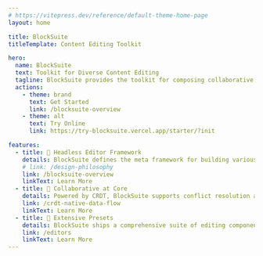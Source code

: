 ```yaml
---
# https://vitepress.dev/reference/default-theme-home-page
layout: home

title: BlockSuite
titleTemplate: Content Editing Toolkit

hero:
  name: BlockSuite
  text: Toolkit for Diverse Content Editing
  tagline: BlockSuite provides the toolkit for composing collaborative editing applications.
  actions:
    - theme: brand
      text: Get Started
      link: /blocksuite-overview
    - theme: alt
      text: Try Online
      link: https://try-blocksuite.vercel.app/starter/?init

features:
  - title: 🧩 Headless Editor Framework
    details: BlockSuite defines the meta framework for building various editors, enabling the design of diverse and adaptable editing interfaces.
    # link: /design-philosophy
    link: /blocksuite-overview
    linkText: Learn More
  - title: 🧬 Collaborative at Core
    details: Powered by CRDT, BlockSuite supports conflict resolution and time-travel at its heart, ready for collaboration inherently.
    link: /crdt-native-data-flow
    linkText: Learn More
  - title: 🎨 Extensive Presets
    details: BlockSuite ships a comprehensive suite of editing components, assisting development with adaptable building blocks.
    link: /editors
    linkText: Learn More
---
```

